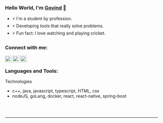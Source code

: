 ###  Hello World, I'm [Govind][linkedin] 👋

- ⚡ I'm a student by profession.
- ⚡ Developing tools that really solve problems.
- ⚡  Fun fact: I love watching and playing cricket.

### Connect with me:

[<img align="left" alt="codeSTACKr | LinkedIn" width="22px" src="https://cdn.jsdelivr.net/npm/simple-icons@v3/icons/linkedin.svg" />][linkedin]
[<img align="left" alt="codeSTACKr | Twitter" width="22px" src="https://cdn.jsdelivr.net/npm/simple-icons@v3/icons/twitter.svg" />][twitter]
[<img align="left" alt="codeSTACKr | Instagram" width="22px" src="https://cdn.jsdelivr.net/npm/simple-icons@v3/icons/instagram.svg" />][instagram]

<br />

### Languages and Tools:
Technologies
<br />
- c++, java, javascript, typescript, HTML, css 
- nodeJS, goLang, docker, react, react-native, spring-boot


<br />
<br />

---


[twitter]: https://twitter.com/GovindR51506788
[instagram]: https://www.instagram.com/_govind_rathore/
[linkedin]: https://www.linkedin.com/in/govind-rathore-0758a3191/
